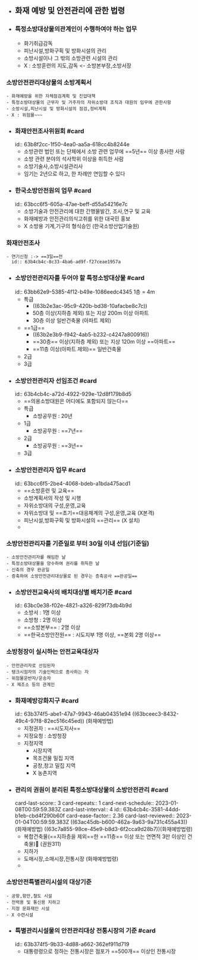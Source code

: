 - ## 화재 예방 및 안전관리에 관한 법령
- ### 특정소방대상물의관계인이 수행하여야 하는 업무
	- 화기취급감독
	- 피난시설,방화구획 및 방화시설의 관리
	- 소방시설이나 그 밖의 소방관련 시설의 관리
	- X : 소방훈련의 지도,감독 <- 소방본부장,소방서장
### 소방안전관리대상물의 소방계획서
	- 화재예방을 위한 자체점검계획 및 진압대책
	- 특정소방대상물의 근무자 및 거주자의 자위소방대 조직과 대원의 임무에 관한사항
	- 소방시설,피난시설 및 방화시설의 점검,정비계획
	- X : 위험물~~~
- ### 화재안전조사위원회 #card
  id:: 63b8f2cc-1f50-4ea0-aa5a-618cc4b8244e
	- 소방관련 법인 또는 단체에서 소방 관련 업무에 ==5년== 이상 종사한 사람
	- 소방 관련 분야의 석사학위 이상을 취득한 사람
	- 소방기술사,소방시설관리사
	- 임기는 2년으로 하고, 한 차례만 연임할 수 있다
- ### 한국소방안전원의 업무 #card
  id:: 63bcc6f5-605a-47ae-beff-d55a54216e7c
	- 소방기술과 안전관리에 대한 간행물발간, 조사,연구 및 교육
	- 화재예방과 안전관리의식고취를 위한 대국민 홍보
	- X 소방용 기계,기구의 형식승인 (한국소방산업기술원)
### 화재안전조사
	- 연기신청 :-> ==3일==전
	  id:: 63b4cb4c-8c33-4ba6-ad9f-f27ceae1957a
- ### 소방안전관리자를 두어야 할 특정소방대상물 #card
  id:: 63bb62e9-5385-4f12-b49e-1086eedc4345
  1층 = 4m
	- 특급
		- ((63b2e3ac-95c9-420b-bd38-10afacbe8c7c))
		- 50층 이상(지하층 제외) 또는 지상 200m 이상 아파트
		- 30층 이상 일반건축물 (아파트 제외)
	- ==1급==
		- ((63b2e3b9-f942-4ab5-b232-c4247a800916))
		- ==30층== 이상(지하층 제외) 또는 지상 120m 이상 ==아파트==
		- ==11층 이상(아파트 제외)== 일반건축물
	- 2급
	- 3급
- ### 소방안전관리자 선임조건 #card
  id:: 63b4cb4c-a72d-4922-929e-12d8f179b8d5
	- ==의용소방대원은 어디에도 포함되지 않는다==
	- 특급
		- 소방공무원 : 20년
	- 1급
		- 소방공무원 : ==7년==
	- 2급
		- 소방공무원 : ==3년==
	- 3급
- ### 소방안전관리자 업무 #card
  id:: 63bcc6f5-2be4-4068-bdeb-a1bda475acd1
	- ==소방훈련 및 교육==
	- 소방계획서의 작성 및 시행
	- 자위소방대의 구성,운영,교육
	- 자위소방대 및 ==초기==대응체계의 구성,운영,교육 (X본격)
	- 피난시설,방화구획 및 방화시설의 ==관리== (X 설치)
	-
### 소방안전관리자를 기준일로 부터 30일 이내 선임(기준일)
	- 소방안전관리자를 해임한 날
	- 특정소방대상물을 양수하여 권리를 취득한 날
	- 신축의 경우 완공일
	- 증축하여 소방안전관리대상물로 된 경우는 층축공사 ==완공일==
- ### 소방안전교육사의 배치대상별 배치기준 #card
  id:: 63bc0e38-f02e-4821-a326-829f73db4b9d
	- 소방서 : 1명 이상
	- 소방청 : 2명 이상
	- ==소방본부== : 2명 이상
	- ==한국소방안전원== : 시도지부 1명 이상, ==본회 2명 이상==
### 소방청장이 실시하는 안전교육대상자
	- 안전관리자로 선임된자
	- 탱크시험자의 기술인력으로 종사하는 자
	- 위험물운반자/운송자
	- X 제조소 등의 관계인
- ### 화재예방강화지구 #card
  id:: 63b374f5-abe1-47a7-9943-46ab04351e94
  ((63bceec3-8432-49c4-97f8-82ec516c45ed)) (화재예방법)
	- 지정권자 : ==시도지사==
	- 지정요청 : 소방청장
	- 지정지역
		- 시장지역
		- 목조건물 밀집 지역
		- 공창,창고 밀집 지역
		- X 농촌지역
- ### 관리의 권원이 분리된 특정소방대상물의 소방안전관리 #card
  card-last-score:: 3
  card-repeats:: 1
  card-next-schedule:: 2023-01-08T00:59:59.383Z
  card-last-interval:: 4
  id:: 63b4cb4c-3581-44dd-b1eb-cbd4f290b60f
  card-ease-factor:: 2.36
  card-last-reviewed:: 2023-01-04T00:59:59.383Z
  ((63ac45db-b600-462a-9a63-9a731c455a43))(화재예방법)
  ((63c7a855-98ce-45e9-b8d3-6f2cca9d28b7))(화재예방법령)
	- 복합건축물(==지하층을 제외==한 ==11층== 이상 또는 연면적 3만 이상인 건축물)💚 (권원311)
	- 지하가
	- 도매시장,소매시장,전통시장 (화재예방법령)
	-
### 소방안전특별관리시설의 대상기준
	- 공항,항만,철도 시설
	- 전력용 및 통신용 지하고
	- 지정 문화재인 시설
	- X 수련시설
- ### 특별관리시설물의 안전관리대상 전통시장의 기준 #card
  id:: 63b374f5-9b33-4d88-a662-362ef911d719
	- 대통령령으로 정하는 전통시장은 점포가 ==500개== 이상인 전통시장